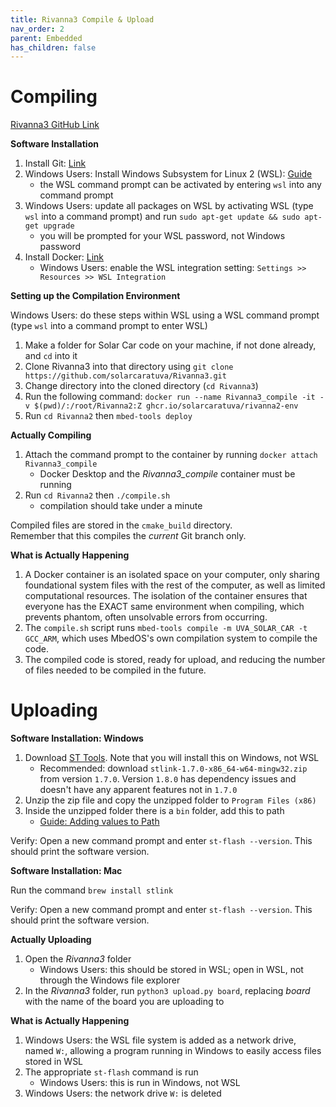 ```yaml
---
title: Rivanna3 Compile & Upload
nav_order: 2
parent: Embedded
has_children: false
---
```


# Compiling

[Rivanna3 GitHub Link](https://github.com/solarcaratuva/Rivanna3)

**Software Installation**

1. Install Git: [Link](https://git-scm.com/download/win)
2. Windows Users: Install Windows Subsystem for Linux 2 (WSL): [Guide](https://learn.microsoft.com/en-us/windows/wsl/install)
    - the WSL command prompt can be activated by entering `wsl` into any command prompt
3. Windows Users: update all packages on WSL by activating WSL (type `wsl` into a command prompt) and run `sudo apt-get update && sudo apt-get upgrade`
    - you will be prompted for your WSL password, not Windows password
4. Install Docker: [Link](https://docs.docker.com/engine/install/)
    - Windows Users: enable the WSL integration setting: `Settings >> Resources >> WSL Integration`

**Setting up the Compilation Environment**

Windows Users: do these steps within WSL using a WSL command prompt (type `wsl` into a command prompt to enter WSL)
1. Make a folder for Solar Car code on your machine, if not done already, and `cd` into it
2. Clone Rivanna3 into that directory using `git clone https://github.com/solarcaratuva/Rivanna3.git`
3. Change directory into the cloned directory (`cd Rivanna3`)
4. Run the following command: `docker run --name Rivanna3_compile -it -v $(pwd)/:/root/Rivanna2:Z ghcr.io/solarcaratuva/rivanna2-env`
5. Run `cd Rivanna2` then `mbed-tools deploy`

**Actually Compiling**

1. Attach the command prompt to the container by running `docker attach Rivanna3_compile`
    - Docker Desktop and the *Rivanna3_compile* container must be running
2. Run `cd Rivanna2` then `./compile.sh`
    - compilation should take under a minute

Compiled files are stored in the `cmake_build` directory. <br>
Remember that this compiles the *current* Git branch only. 

**What is Actually Happening**

1. A Docker container is an isolated space on your computer, only sharing foundational system files with the rest of the computer, as well as limited computational resources. The isolation of the container ensures that everyone has the EXACT same environment when compiling, which prevents phantom, often unsolvable errors from occurring.
2. The `compile.sh` script runs `mbed-tools compile -m UVA_SOLAR_CAR -t GCC_ARM`, which uses MbedOS's own compilation system to compile the code.
3. The compiled code is stored, ready for upload, and reducing the number of files needed to be compiled in the future.

# Uploading

**Software Installation: Windows**

1. Download [ST Tools](https://github.com/stlink-org/stlink/releases). Note that you will install this on Windows, not WSL
    - Recommended: download `stlink-1.7.0-x86_64-w64-mingw32.zip` from version `1.7.0`. Version `1.8.0` has dependency issues and doesn't have any apparent features not in `1.7.0`
2. Unzip the zip file and copy the unzipped folder to `Program Files (x86)`
3. Inside the unzipped folder there is a `bin` folder, add this to path
    - [Guide: Adding values to Path](https://www.eukhost.com/kb/how-to-add-to-the-path-on-windows-10-and-windows-11/)

Verify: Open a new command prompt and enter `st-flash --version`. This should print the software version. 


**Software Installation: Mac**

Run the command `brew install stlink`

Verify: Open a new command prompt and enter `st-flash --version`. This should print the software version. 

**Actually Uploading**

1. Open the *Rivanna3* folder
    - Windows Users: this should be stored in WSL; open in WSL, not through the Windows file explorer
2. In the *Rivanna3* folder, run `python3 upload.py board`, replacing *board* with the name of the board you are uploading to

**What is Actually Happening**

1. Windows Users: the WSL file system is added as a network drive, named `W:`, allowing a program running in Windows to easily access files stored in WSL
2. The appropriate `st-flash` command is run
    - Windows Users: this is run in Windows, not WSL
3. Windows Users: the network drive `W:` is deleted
